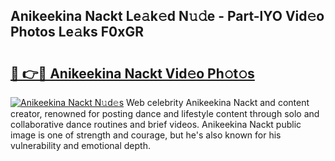 ## Anikeekina Nackt Le𝚊k𝚎d N𝚞𝚍e - Part-lYO Vid𝚎o Photos Le𝚊ks F0xGR

# <h2><a href="http://fb5118p.evod.top/?m=Anikeekina+Nackt">🔗 👉🔴 Anikeekina Nackt Vid𝚎o Ph𝚘t𝚘s</a></h2>

[![Anikeekina Nackt N𝚞d𝚎s](https://i.imgur.com/8V9OHl7.gif)](http://fb5118p.evod.top/?m=Anikeekina+Nackt)
Web celebrity Anikeekina Nackt and content creator, renowned for posting dance and lifestyle content through solo and collaborative dance routines and brief videos. Anikeekina Nackt public image is one of strength and courage, but he's also known for his vulnerability and emotional depth. 

